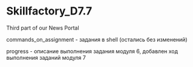 # Skillfactory_D7.7


Third part of our News Portal

commands_on_assignment - задания в shell (остались без изменений)

progress - описание выполнения задания модуля 6, добавлен ход выполнения заданий модуля 7
